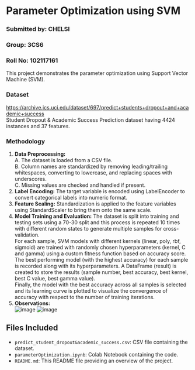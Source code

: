 # Parameter Optimization using SVM
### Submitted by: CHELSI
### Group: 3CS6
### Roll No: 102117161

This project demonstrates the parameter optimization using Support Vector Machine (SVM).
### Dataset
https://archive.ics.uci.edu/dataset/697/predict+students+dropout+and+academic+success      
Student Dropout & Academic Success Prediction dataset having 4424 instances and 37 features.

### Methodology
1. **Data Preprocessing:**        
A. The dataset is loaded from a CSV file.      
B. Column names are standardized by removing leading/trailing whitespaces, converting to lowercase, and replacing spaces with underscores.      
C. Missing values are checked and handled if present.      
2. **Label Encoding:**  The target variable is encoded using LabelEncoder to convert categorical labels into numeric format.      
3. **Feature Scaling:** Standardization is applied to the feature variables using StandardScaler to bring them onto the same scale.      
4. **Model Training and Evaluation:** The dataset is split into training and testing sets using a 70-30 split and this process is repeated 10 times with different random states to generate multiple samples for cross-validation.    
For each sample, SVM models with different kernels (linear, poly, rbf, sigmoid) are trained with randomly chosen hyperparameters (kernel, C and gamma) using a custom fitness function based on accuracy score.  
The best performing model (with the highest accuracy) for each sample is recorded along with its hyperparameters.
A DataFrame (result) is created to store the results (sample number, best accuracy, best kernel, best C value, best gamma value).    
Finally, the model with the best accuracy across all samples is selected and its learning curve is plotted to visualize the convergence of accuracy with respect to the number of training iterations.      
5. **Observations:**      
![image](https://github.com/cdr0101/Parameter-Optimisation/assets/117757108/efc1052f-7f7d-4ea4-be28-37807a7b9264)
![image](https://github.com/cdr0101/Parameter-Optimisation/assets/117757108/0cecf887-0ecf-46d9-8d52-e76cf8f16bf1)


## Files Included

- `predict_student_dropout&academic_success.csv`: CSV file containing the dataset.
- `parameterOptimization.ipynb`: Colab Notebook containing the code.
- `README.md`: This README file providing an overview of the project.
